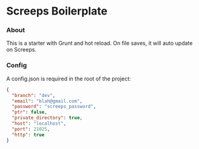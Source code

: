 # Screeps Boilerplate
### About
This is a starter with Grunt and hot reload. On file saves, it will auto update on Screeps.

### Config
A config.json is required in the root of the project:
```json
{
  "branch": "dev",
  "email": "blah@gmail.com",
  "password": "screeps_password",
  "ptr": false,
  "private_directory": true,
  "host": "localhost",
  "port": 21025,
  "http": true
}
```
